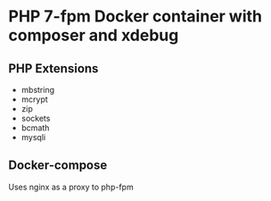 # PHP 7-fpm Docker container with composer and xdebug

## PHP Extensions

* mbstring
* mcrypt
* zip
* sockets
* bcmath
* mysqli

## Docker-compose

Uses nginx as a proxy to php-fpm